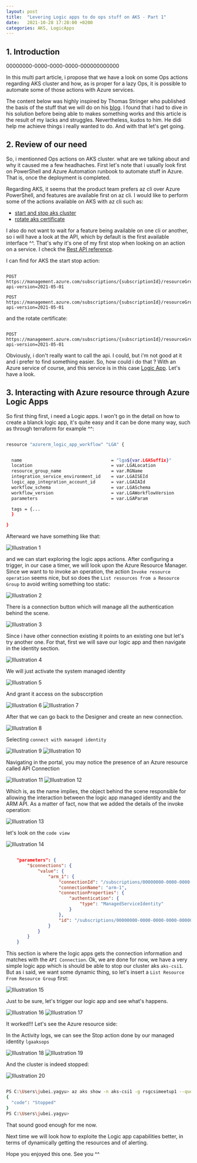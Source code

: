 ```yaml
---
layout: post
title:  "Levering Logic apps to do ops stuff on AKS - Part 1"
date:   2021-10-28 17:28:00 +0200
categories: AKS, LogicApps
---
```


## 1. Introduction

00000000-0000-0000-0000-000000000000

In this multi part article, i propose that we have a look on some Ops actions regarding AKS cluster and how, as is proper for a lazy Ops, it is possible to automate some of those actions with Azure services.

The content below was highly inspired by Thomas Stringer who published the basis of the stuff that we will do on his [blog](https://trstringer.com/schedule-aks-start-stop-automatically).
I found that i had to dive in his solution before being able to makes something works and this article is the result of my lacks and struggles.
Nevertheless, kudos to him. He didi help me achieve things i really wanted to do.
And with that let's get going.



## 2. Review of our need


So, i mentionned Ops actions on AKS cluster. what are we talking about and why it caused me a few headhaches.
First let's note that i usually look first on PowerShell and Azure Automation runbook to automate stuff in Azure.
That is, once the deployment is completed.

Regarding AKS, it seems that the product team prefers az cli over Azure PowerShell, and features are available first on az cli.
I would like to perform some of the actions available on AKS with az cli such as:

- [start and stop aks cluster](https://docs.microsoft.com/en-us/azure/aks/start-stop-cluster?tabs=azure-cli)
- [rotate aks certificate](https://docs.microsoft.com/en-us/azure/aks/certificate-rotation)

I also do not want to wait for a feature being available on one cli or another, so i will have a look at the API, which by default is the first available interface ^^.
That's why it's one of my first stop when looking on an action on a service. I check the [Rest API reference](https://docs.microsoft.com/en-us/rest/api/azure/).

I can find for AKS the start stop action:



```http

POST https://management.azure.com/subscriptions/{subscriptionId}/resourceGroups/{resourceGroupName}/providers/Microsoft.ContainerService/managedClusters/{resourceName}/start?api-version=2021-05-01

POST https://management.azure.com/subscriptions/{subscriptionId}/resourceGroups/{resourceGroupName}/providers/Microsoft.ContainerService/managedClusters/{resourceName}/stop?api-version=2021-05-01

```


and the rotate certificate:



```http

POST https://management.azure.com/subscriptions/{subscriptionId}/resourceGroups/{resourceGroupName}/providers/Microsoft.ContainerService/managedClusters/{resourceName}/rotateClusterCertificates?api-version=2021-05-01

```


Obviously, i don't really want to call the api. I could, but i'm not good at it and i prefer to find something easier.
So, how could i do that ?
With an Azure service of course, and this service is in this case [Logic App](https://docs.microsoft.com/en-us/azure/logic-apps/). Let's have a look.



## 3. Interacting with Azure resource through Azure Logic Apps


So first thing first, i need a Logic apps.
I won't go in the detail on how to create a blanck logic app, it's quite easy and it can be done many way, such as through terraform for example ^^:



```bash

resource "azurerm_logic_app_workflow" "LGA" {


  name                                  = "lga${var.LGASuffix}"
  location                              = var.LGALocation
  resource_group_name                   = var.RGName
  integration_service_environment_id    = var.LGAISEId
  logic_app_integration_account_id      = var.LGAIAId
  workflow_schema                       = var.LGASchema
  workflow_version                      = var.LGAWorkflowVersion
  parameters                            = var.LGAParam

  tags = {...
  } 

}

```



Afterward we have something like that:



![Illustration 1](/assets/aksops01.png)



and we can start exploring the logic apps actions.
After configuring a trigger, in our case a timer, we will look upon the Azure Resource Manager.
Since we want to to invoke an operation, the action `Invoke resource operation` seems nice, but so does the `List resources from a Resource Group` to avoid writing something too static:


  
![Illustration 2](/assets/aksops02.png)



There is a connection button which will manage all the authentication behind the scene.



![Illustration 3](/assets/aksops03.png)



Since i have other connection existing it points to an existing one but let's try another one.
For that, first we will save our logic app and then navigate in the identity section.


  
![Illustration 4](/assets/aksops04.png)



We will just activate the system managed identity



![Illustration 5](/assets/aksops05.png)



And grant it access on the subsccrption



![Illustration 6](/assets/aksops06.png)
![Illustration 7](/assets/aksops07.png)



After that we can go back to the Designer and create an new connection.



![Illustration 8](/assets/aksops08.png)



Selecting `connect with managed identity`

![Illustration 9](/assets/aksops09.png)
![Illustration 10](/assets/aksops10.png)



Navigating in the portal, you may notice the presence of an Azure resource called API Connection



![Illustration 11](/assets/aksops11.png)
![Illustration 12](/assets/aksops12.png)

Which is, as the name implies, the object behind the scene responsible for allowing the interaction between the logic app managed identity and the ARM API.
As a matter of fact, now that we added the details of the invoke operation:



![Illustration 13](/assets/aksops13.png)



let's look on the `code view`



![Illustration 14](/assets/aksops14.png)

```json

    "parameters": {
        "$connections": {
            "value": {
                "arm_1": {
                    "connectionId": "/subscriptions/00000000-0000-0000-0000-000000000000/resourceGroups/rg-tra-cpt-AzAuto/providers/Microsoft.Web/connections/arm-1",
                    "connectionName": "arm-1",
                    "connectionProperties": {
                        "authentication": {
                            "type": "ManagedServiceIdentity"
                        }
                    },
                    "id": "/subscriptions/00000000-0000-0000-0000-000000000000/providers/Microsoft.Web/locations/westeurope/managedApis/arm"
                }
            }
        }
    }

```



This section is where the logic apps gets the connection information and matches with the `API Connection`.
Ok, we are done for now, we have a very simple logic app which is should be able to stop our cluster aks `aks-csi1`.
But as i said, we want some dynamic thing, so let's insert a `List Resource From Resource Group` first:

![Illustration 15](/assets/aksops15.png)

Just to be sure, let's trigger our logic app and see what's happens.



![Illustration 16](/assets/aksops16.png)
![Illustration 17](/assets/aksops17.png)



It worked!!!
Let's see the Azure resource side:



In the Activity logs, we can see the Stop action done by our managed identity `lgaaksops`



![Illustration 18](/assets/aksops18.png)
![Illustration 19](/assets/aksops19.png)



And the cluster is indeed stopped:



![Illustration 20](/assets/aksops20.png)



```bash

PS C:\Users\jubei.yagyu> az aks show -n aks-csi1 -g rsgcsimeetup1 --query powerState
{
  "code": "Stopped"
}
PS C:\Users\jubei.yagyu>

```



That sound good enough for me now.

Next time we will look how to exploite the Logic app capabilities better, in terms of dynamically getting the resources and of alerting.

Hope you enjoyed this one.
See you ^^
